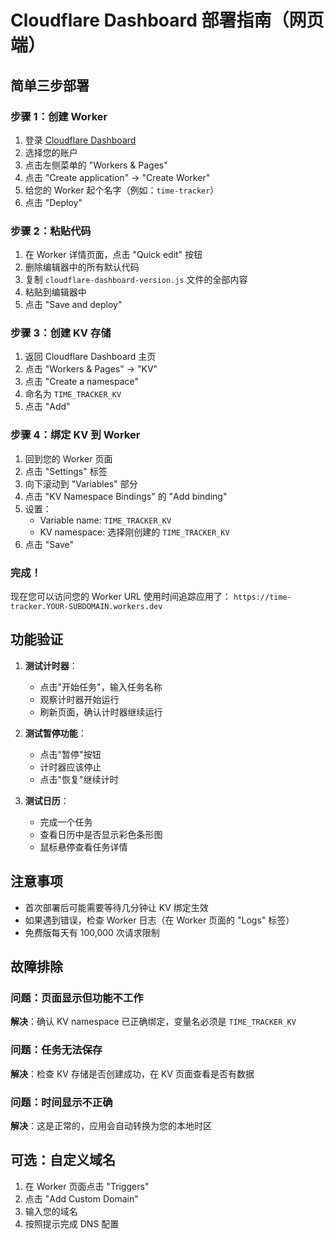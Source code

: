# Cloudflare Dashboard 部署指南（网页端）

## 简单三步部署

### 步骤 1：创建 Worker

1. 登录 [Cloudflare Dashboard](https://dash.cloudflare.com/)
2. 选择您的账户
3. 点击左侧菜单的 "Workers & Pages"
4. 点击 "Create application" → "Create Worker"
5. 给您的 Worker 起个名字（例如：`time-tracker`）
6. 点击 "Deploy"

### 步骤 2：粘贴代码

1. 在 Worker 详情页面，点击 "Quick edit" 按钮
2. 删除编辑器中的所有默认代码
3. 复制 `cloudflare-dashboard-version.js` 文件的全部内容
4. 粘贴到编辑器中
5. 点击 "Save and deploy"

### 步骤 3：创建 KV 存储

1. 返回 Cloudflare Dashboard 主页
2. 点击 "Workers & Pages" → "KV"
3. 点击 "Create a namespace"
4. 命名为 `TIME_TRACKER_KV`
5. 点击 "Add"

### 步骤 4：绑定 KV 到 Worker

1. 回到您的 Worker 页面
2. 点击 "Settings" 标签
3. 向下滚动到 "Variables" 部分
4. 点击 "KV Namespace Bindings" 的 "Add binding"
5. 设置：
   - Variable name: `TIME_TRACKER_KV`
   - KV namespace: 选择刚创建的 `TIME_TRACKER_KV`
6. 点击 "Save"

### 完成！

现在您可以访问您的 Worker URL 使用时间追踪应用了：
`https://time-tracker.YOUR-SUBDOMAIN.workers.dev`

## 功能验证

1. **测试计时器**：
   - 点击"开始任务"，输入任务名称
   - 观察计时器开始运行
   - 刷新页面，确认计时器继续运行

2. **测试暂停功能**：
   - 点击"暂停"按钮
   - 计时器应该停止
   - 点击"恢复"继续计时

3. **测试日历**：
   - 完成一个任务
   - 查看日历中是否显示彩色条形图
   - 鼠标悬停查看任务详情

## 注意事项

- 首次部署后可能需要等待几分钟让 KV 绑定生效
- 如果遇到错误，检查 Worker 日志（在 Worker 页面的 "Logs" 标签）
- 免费版每天有 100,000 次请求限制

## 故障排除

### 问题：页面显示但功能不工作
**解决**：确认 KV namespace 已正确绑定，变量名必须是 `TIME_TRACKER_KV`

### 问题：任务无法保存
**解决**：检查 KV 存储是否创建成功，在 KV 页面查看是否有数据

### 问题：时间显示不正确
**解决**：这是正常的，应用会自动转换为您的本地时区

## 可选：自定义域名

1. 在 Worker 页面点击 "Triggers"
2. 点击 "Add Custom Domain"
3. 输入您的域名
4. 按照提示完成 DNS 配置